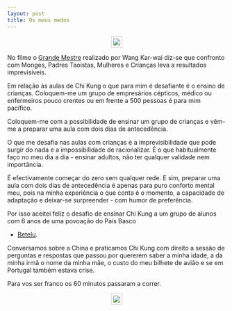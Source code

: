 ```yaml
---
layout: post 
title: Os meus medos 
---
```


<p align="center"><img src="https://s3-eu-west-1.amazonaws.com/devagar/batalu1.JPG" style="border: 1px solid #ccc; padding: 4px;"></p>

No filme o [Grande Mestre](https://www.youtube.com/watch?v=uC5amKLgnFU)
realizado por Wang Kar-wai diz-se que confronto com Monges, Padres
Taoistas, Mulheres e Crianças leva a resultados imprevisíveis. 

Em relação às aulas de Chi Kung o que para mim é desafiante é o ensino de
crianças. Coloquem-me um grupo de empresários cépticos, médico ou
enfermeiros pouco crentes ou em frente a 500 pessoas é para mim pacífico.

Coloquem-me com a possibilidade de ensinar um grupo de crianças e vêm-me
a preparar uma aula com dois dias de antecedência. 

O que me desafia nas aulas com crianças é a imprevisibilidade que pode
surgir do nada e a impossibilidade de racionalizar. É o que habitualmente
faço no meu dia a dia - ensinar adultos, não ter qualquer validade nem
importância. 

É efectivamente começar do zero sem qualquer rede. E sim, preparar uma
aula com dois dias de antecedência é apenas para puro conforto mental meu,
pois na minha experiência o que conta é o momento, a capacidade de
adaptação e deixar-se surpreender - com humor de preferência.

Por isso aceitei feliz o desafio de ensinar Chi Kung a um grupo de alunos
com 6 anos de uma povoação do Pais Basco
- [Betelu](https://goo.gl/maps/D8Ol3). 

Conversamos sobre a China e praticamos Chi Kung com direito a sessão de
perguntas e respostas que passou por quererem saber a minha idade, a da
minha irmã o nome da minha mãe, o custo do meu bilhete de avião e se em
Portugal também estava crise. 

Para vos ser franco os 60 minutos passaram a correr. 

<p align="center"><img src="https://s3-eu-west-1.amazonaws.com/devagar/betalu2.JPG" style="border: 1px solid #ccc; padding: 4px;"></p>

